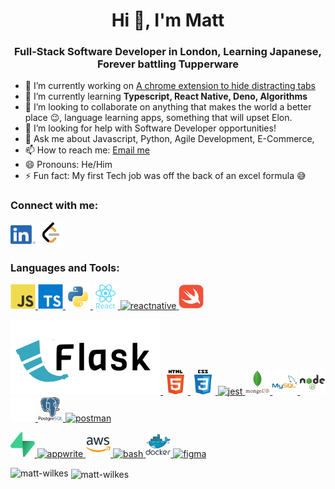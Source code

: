 <h1 align="center">Hi 👋, I'm Matt</h1>
<h3 align="center">Full-Stack Software Developer in London, Learning Japanese, Forever battling Tupperware</h3>

- 🔭 I’m currently working on [A chrome extension to hide distracting tabs](https://github.com/Matt-Wilkes/simple-chrome-extension)
- 🌱 I’m currently learning **Typescript, React Native, Deno, Algorithms**
- 👯 I’m looking to collaborate on anything that makes the world a better place 😉, language learning apps, something that will upset Elon.
- 🤔 I’m looking for help with Software Developer opportunities! 
- 💬 Ask me about Javascript, Python, Agile Development, E-Commerce, 
- 📫 How to reach me: <a href="mailto:mattwilkesdev@gmail.com?subject=I%20Found%20you%20on%20Github&body=Hi%20Matt,"> 
      Email me
   </a>
- 😄 Pronouns: He/Him
- ⚡ Fun fact: My first Tech job was off the back of an excel formula 😅
<h3 align="left">Connect with me:</h3>
<p>
  <a href="https://linkedin.com/in/wilkesmatt" target="blank"> <img align="center" src="assets/LinkedIn-Logos/LI-In-Bug.png" alt="wilkesmatt" height="30rem" width="40rem" /></a>
  <a href="https://www.leetcode.com/mattwilkes90" target="blank"><img align="center" src="assets/LeetCode_logo_black.png" alt="mattwilkes90" height="40rem" width="40rem" /></a>
</p>


<h3 align="left">Languages and Tools:</h3>
<a href="https://developer.mozilla.org/en-US/docs/Web/JavaScript" target="_blank" rel="noreferrer"> <img src="https://raw.githubusercontent.com/devicons/devicon/master/icons/javascript/javascript-original.svg" alt="javascript" width="40" height="40"/>
<a href="https://www.typescriptlang.org/" target="_blank" rel="noreferrer"> <img src="https://raw.githubusercontent.com/devicons/devicon/master/icons/typescript/typescript-original.svg" alt="typescript" width="40" height="40"/> </a>
<a href="https://www.python.org" target="_blank" rel="noreferrer"> <img src="https://raw.githubusercontent.com/devicons/devicon/master/icons/python/python-original.svg" alt="python" width="40" height="40"/> </a> <a href="https://reactjs.org/" target="_blank" rel="noreferrer"> <img src="https://raw.githubusercontent.com/devicons/devicon/master/icons/react/react-original-wordmark.svg" alt="react" width="40" height="40"/> </a> <a href="https://reactnative.dev/" target="_blank" rel="noreferrer"> <img src="https://reactnative.dev/img/header_logo.svg" alt="reactnative" width="40" height="40"/> </a> <a href="https://developer.apple.com/swift/" target="_blank" rel="noreferrer"> <img src="https://raw.githubusercontent.com/devicons/devicon/master/icons/swift/swift-original.svg" alt="swift" width="40" height="40"/> </a>

<a href="https://flask.palletsprojects.com/" target="_blank" rel="noreferrer"> <img src="assets/palletsprojects_flask-ar21.svg" alt="flask" width="auto" height="auto"/> </a>  <a href="https://www.w3.org/html/" target="_blank" rel="noreferrer"> <img src="https://raw.githubusercontent.com/devicons/devicon/master/icons/html5/html5-original-wordmark.svg" alt="html5" width="40" height="40"/> </a>
<a href="https://www.w3schools.com/css/" target="_blank" rel="noreferrer"> <img src="https://raw.githubusercontent.com/devicons/devicon/master/icons/css3/css3-original-wordmark.svg" alt="css3" width="40" height="40"/> </a>
<a href="https://jestjs.io" target="_blank" rel="noreferrer"> <img src="https://www.vectorlogo.zone/logos/jestjsio/jestjsio-icon.svg" alt="jest" width="40" height="40"/> </a> <a href="https://www.mongodb.com/" target="_blank" rel="noreferrer"> <img src="https://raw.githubusercontent.com/devicons/devicon/master/icons/mongodb/mongodb-original-wordmark.svg" alt="mongodb" width="40" height="40"/> </a> <a href="https://www.mysql.com/" target="_blank" rel="noreferrer"> <img src="https://raw.githubusercontent.com/devicons/devicon/master/icons/mysql/mysql-original-wordmark.svg" alt="mysql" width="40" height="40"/> </a> 
<a href="https://nodejs.org" target="_blank" rel="noreferrer"> <img src="https://raw.githubusercontent.com/devicons/devicon/master/icons/nodejs/nodejs-original-wordmark.svg" alt="nodejs" width="40" height="40"/> </a>
<a href="https://deno.com" target="_blank" rel="noreferrer"> <img src="assets/Deno Logo Assets/Deno Logo/Mark only/Dark (outlined)/Transparent/mark_dark_transparent.svg" alt="nodejs" width="auto" height="40"/> </a>
 <a href="https://www.postgresql.org" target="_blank" rel="noreferrer"> <img src="https://raw.githubusercontent.com/devicons/devicon/master/icons/postgresql/postgresql-original-wordmark.svg" alt="postgresql" width="40" height="40"/> </a> <a href="https://postman.com" target="_blank" rel="noreferrer"> <img src="https://www.vectorlogo.zone/logos/getpostman/getpostman-icon.svg" alt="postman" width="40" height="40"/> </a>
    
 <p align="left"> 
 <a href="https://supabase.com/" target="_blank" rel="noreferrer"> <img src="assets/brand-assets/supabase-logo-icon.svg" alt="supabase" width="auto" height="40rem"/> </a>
 <a href="https://appwrite.io" target="_blank" rel="noreferrer"> <img src="https://www.vectorlogo.zone/logos/appwriteio/appwriteio-icon.svg" alt="appwrite" width="40" height="40"/> </a>
  <a href="https://aws.amazon.com" target="_blank" rel="noreferrer"> <img src="https://raw.githubusercontent.com/devicons/devicon/master/icons/amazonwebservices/amazonwebservices-original-wordmark.svg" alt="aws" width="40" height="40"/> </a> <a href="https://www.gnu.org/software/bash/" target="_blank" rel="noreferrer"> <img src="https://www.vectorlogo.zone/logos/gnu_bash/gnu_bash-icon.svg" alt="bash" width="40" height="40"/> </a>  <a href="https://www.docker.com/" target="_blank" rel="noreferrer"> <img src="https://raw.githubusercontent.com/devicons/devicon/master/icons/docker/docker-original-wordmark.svg" alt="docker" width="40" height="40"/> </a>
 <a href="https://www.figma.com/" target="_blank" rel="noreferrer"> <img src="https://www.vectorlogo.zone/logos/figma/figma-icon.svg" alt="figma" width="40" height="40"/> </a>

<p>
<img align="left" src="https://github-readme-stats.vercel.app/api/top-langs?username=matt-wilkes&show_icons=true&locale=en&layout=compact&theme=transparent&hide_border=true" alt="matt-wilkes" /></p>

<p>&nbsp;<img align="center" src="https://github-readme-stats.vercel.app/api?username=matt-wilkes&show_icons=true&locale=en&theme=transparent&hide_border=true" alt="matt-wilkes" /></p>




